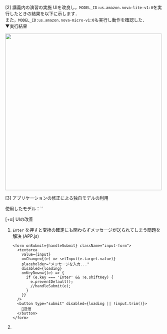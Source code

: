 [2] 講義内の演習の実施
UIを改良し，`MODEL_ID:us.amazon.nova-lite-v1:0`を実行したときの結果を以下に示します．<br>
また，`MODEL_ID:us.amazon.nova-micro-v1:0`も実行し動作を確認した．<br>
▼実行結果

<img src="https://github.com/Taiga10969/simplechat/blob/main/report/%E7%94%BB%E9%9D%A2%E5%8F%8E%E9%8C%B2%202025-04-25%2016.56.59.gif" alt="" width="500" />

[3] アプリケーションの修正による独自モデルの利用

使用したモデル：``



[+α] UIの改善
1. `Enter` を押すと変換の確定にも関わらずメッセージが送られてしまう問題を解決 (APP.js)
    ```
    <form onSubmit={handleSubmit} className="input-form">
      <textarea
        value={input}
        onChange={(e) => setInput(e.target.value)}
        placeholder="メッセージを入力..."
        disabled={loading}
        onKeyDown={(e) => {
          if (e.key === 'Enter' && !e.shiftKey) {
            e.preventDefault();
            //handleSubmit(e);
          }
        }}
      />
      <button type="submit" disabled={loading || !input.trim()}>
        🐯送信
      </button>
    </form>
    ```
2. 